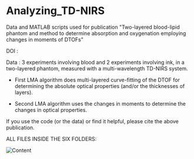 # Analyzing_TD-NIRS
Data and MATLAB scripts used for publication "Two-layered blood-lipid phantom and method to determine absorption and oxygenation employing changes in moments of DTOFs"

DOI  : 

Data : 3 experiments involving blood and 2 experiments involving ink, in a two-layered phantom, measured with a multi-wavelength TD-NIRS system.

- First LMA algorithm does multi-layered curve-fitting of the DTOF for determining the absolute optical properties (and/or the thicknesses of layers).

- Second LMA algorithm uses the changes in moments to determine the changes in optical properties.

If you use the code (or the data) or find it helpful, please cite the above publication. 



ALL FILES INSIDE THE SIX FOLDERS: 



![Content](https://github.com/asudakou/Analyzing_TD-NIRS/assets/133748951/eca4468b-ebfc-4587-afbe-1535e535d1ea)
